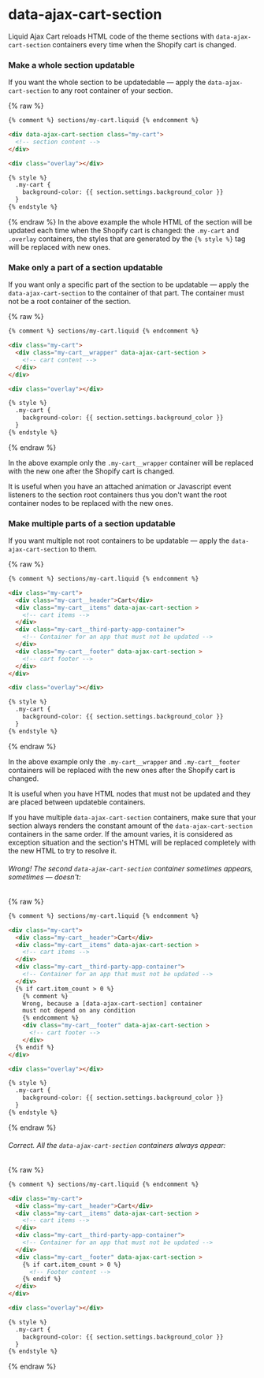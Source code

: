 # data-ajax-cart-section

Liquid Ajax Cart reloads HTML code of the theme sections with `data-ajax-cart-section` containers every time when the Shopify cart is changed.

### Make a whole section updatable

If you want the whole section to be updatedable — apply the `data-ajax-cart-section` to any root container of your section.

{% raw %}
```html
{% comment %} sections/my-cart.liquid {% endcomment %}

<div data-ajax-cart-section class="my-cart">
  <!-- section content -->
</div> 

<div class="overlay"></div>

{% style %}
  .my-cart {
    background-color: {{ section.settings.background_color }}
  }
{% endstyle %}
```
{% endraw %}
In the above example the whole HTML of the section will be updated each time when the Shopify cart is changed: the `.my-cart` and `.overlay` containers, the styles that are generated by the `{% style %}` tag will be replaced with new ones.

### Make only a part of a section updatable

If you want only a specific part of the section to be updatable — apply the `data-ajax-cart-section` to the container of that part. The container must not be a root container of the section.

{% raw %}
```html
{% comment %} sections/my-cart.liquid {% endcomment %}

<div class="my-cart">
  <div class="my-cart__wrapper" data-ajax-cart-section >
    <!-- cart content -->
  </div>
</div> 

<div class="overlay"></div>

{% style %}
  .my-cart {
    background-color: {{ section.settings.background_color }}
  }
{% endstyle %}
```
{% endraw %}

In the above example only the `.my-cart__wrapper` container will be replaced with the new one after the Shopify cart is changed. 

It is useful when you have an attached animation or Javascript event listeners to the section root containers thus you don't want the root container nodes to be replaced with the new ones.

### Make multiple parts of a section updatable

If you want multiple not root containers to be updatable — apply the `data-ajax-cart-section` to them.

{% raw %}
```html
{% comment %} sections/my-cart.liquid {% endcomment %}

<div class="my-cart">
  <div class="my-cart__header">Cart</div>
  <div class="my-cart__items" data-ajax-cart-section >
    <!-- cart items -->
  </div>
  <div class="my-cart__third-party-app-container">
    <!-- Container for an app that must not be updated -->
  </div>
  <div class="my-cart__footer" data-ajax-cart-section >
    <!-- cart footer -->
  </div>
</div> 

<div class="overlay"></div>

{% style %}
  .my-cart {
    background-color: {{ section.settings.background_color }}
  }
{% endstyle %}
```
{% endraw %}

In the above example only the `.my-cart__wrapper` and `.my-cart__footer` containers will be replaced with the new ones after the Shopify cart is changed. 

It is useful when you have HTML nodes that must not be updated and they are placed between updateble containers.

If you have multiple `data-ajax-cart-section` containers, make sure that your section always renders the constant amount of the `data-ajax-cart-section` containers in the same order. If the amount varies, it is considered as exception situation and the section's HTML will be replaced completely with the new HTML to try to resolve it. 

###### Wrong! The second `data-ajax-cart-section` container sometimes appears, sometimes — doesn't: 
{% raw %}
```html
{% comment %} sections/my-cart.liquid {% endcomment %}

<div class="my-cart">
  <div class="my-cart__header">Cart</div>
  <div class="my-cart__items" data-ajax-cart-section >
    <!-- cart items -->
  </div>
  <div class="my-cart__third-party-app-container">
    <!-- Container for an app that must not be updated -->
  </div>
  {% if cart.item_count > 0 %}
    {% comment %} 
    Wrong, because a [data-ajax-cart-section] container
    must not depend on any condition
    {% endcomment %}
    <div class="my-cart__footer" data-ajax-cart-section >
      <!-- cart footer -->
    </div>
  {% endif %}
</div> 

<div class="overlay"></div>

{% style %}
  .my-cart {
    background-color: {{ section.settings.background_color }}
  }
{% endstyle %}
```
{% endraw %}

###### Correct. All the `data-ajax-cart-section` containers always appear: 
{% raw %}
```html
{% comment %} sections/my-cart.liquid {% endcomment %}

<div class="my-cart">
  <div class="my-cart__header">Cart</div>
  <div class="my-cart__items" data-ajax-cart-section >
    <!-- cart items -->
  </div>
  <div class="my-cart__third-party-app-container">
    <!-- Container for an app that must not be updated -->
  </div>
  <div class="my-cart__footer" data-ajax-cart-section >
    {% if cart.item_count > 0 %}
      <!-- Footer content -->
    {% endif %}
  </div>
</div> 

<div class="overlay"></div>

{% style %}
  .my-cart {
    background-color: {{ section.settings.background_color }}
  }
{% endstyle %}
```
{% endraw %}